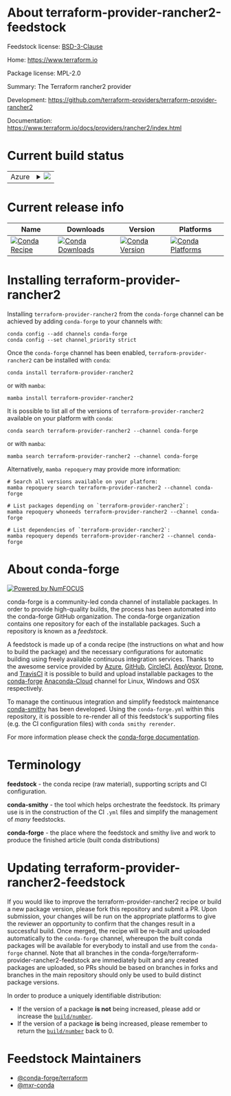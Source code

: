About terraform-provider-rancher2-feedstock
===========================================

Feedstock license: [BSD-3-Clause](https://github.com/conda-forge/terraform-provider-rancher2-feedstock/blob/main/LICENSE.txt)

Home: https://www.terraform.io

Package license: MPL-2.0

Summary: The Terraform rancher2 provider

Development: https://github.com/terraform-providers/terraform-provider-rancher2

Documentation: https://www.terraform.io/docs/providers/rancher2/index.html

Current build status
====================


<table>
    
  <tr>
    <td>Azure</td>
    <td>
      <details>
        <summary>
          <a href="https://dev.azure.com/conda-forge/feedstock-builds/_build/latest?definitionId=9716&branchName=main">
            <img src="https://dev.azure.com/conda-forge/feedstock-builds/_apis/build/status/terraform-provider-rancher2-feedstock?branchName=main">
          </a>
        </summary>
        <table>
          <thead><tr><th>Variant</th><th>Status</th></tr></thead>
          <tbody><tr>
              <td>linux_64</td>
              <td>
                <a href="https://dev.azure.com/conda-forge/feedstock-builds/_build/latest?definitionId=9716&branchName=main">
                  <img src="https://dev.azure.com/conda-forge/feedstock-builds/_apis/build/status/terraform-provider-rancher2-feedstock?branchName=main&jobName=linux&configuration=linux%20linux_64_" alt="variant">
                </a>
              </td>
            </tr><tr>
              <td>osx_64</td>
              <td>
                <a href="https://dev.azure.com/conda-forge/feedstock-builds/_build/latest?definitionId=9716&branchName=main">
                  <img src="https://dev.azure.com/conda-forge/feedstock-builds/_apis/build/status/terraform-provider-rancher2-feedstock?branchName=main&jobName=osx&configuration=osx%20osx_64_" alt="variant">
                </a>
              </td>
            </tr><tr>
              <td>win_64</td>
              <td>
                <a href="https://dev.azure.com/conda-forge/feedstock-builds/_build/latest?definitionId=9716&branchName=main">
                  <img src="https://dev.azure.com/conda-forge/feedstock-builds/_apis/build/status/terraform-provider-rancher2-feedstock?branchName=main&jobName=win&configuration=win%20win_64_" alt="variant">
                </a>
              </td>
            </tr>
          </tbody>
        </table>
      </details>
    </td>
  </tr>
</table>

Current release info
====================

| Name | Downloads | Version | Platforms |
| --- | --- | --- | --- |
| [![Conda Recipe](https://img.shields.io/badge/recipe-terraform--provider--rancher2-green.svg)](https://anaconda.org/conda-forge/terraform-provider-rancher2) | [![Conda Downloads](https://img.shields.io/conda/dn/conda-forge/terraform-provider-rancher2.svg)](https://anaconda.org/conda-forge/terraform-provider-rancher2) | [![Conda Version](https://img.shields.io/conda/vn/conda-forge/terraform-provider-rancher2.svg)](https://anaconda.org/conda-forge/terraform-provider-rancher2) | [![Conda Platforms](https://img.shields.io/conda/pn/conda-forge/terraform-provider-rancher2.svg)](https://anaconda.org/conda-forge/terraform-provider-rancher2) |

Installing terraform-provider-rancher2
======================================

Installing `terraform-provider-rancher2` from the `conda-forge` channel can be achieved by adding `conda-forge` to your channels with:

```
conda config --add channels conda-forge
conda config --set channel_priority strict
```

Once the `conda-forge` channel has been enabled, `terraform-provider-rancher2` can be installed with `conda`:

```
conda install terraform-provider-rancher2
```

or with `mamba`:

```
mamba install terraform-provider-rancher2
```

It is possible to list all of the versions of `terraform-provider-rancher2` available on your platform with `conda`:

```
conda search terraform-provider-rancher2 --channel conda-forge
```

or with `mamba`:

```
mamba search terraform-provider-rancher2 --channel conda-forge
```

Alternatively, `mamba repoquery` may provide more information:

```
# Search all versions available on your platform:
mamba repoquery search terraform-provider-rancher2 --channel conda-forge

# List packages depending on `terraform-provider-rancher2`:
mamba repoquery whoneeds terraform-provider-rancher2 --channel conda-forge

# List dependencies of `terraform-provider-rancher2`:
mamba repoquery depends terraform-provider-rancher2 --channel conda-forge
```


About conda-forge
=================

[![Powered by
NumFOCUS](https://img.shields.io/badge/powered%20by-NumFOCUS-orange.svg?style=flat&colorA=E1523D&colorB=007D8A)](https://numfocus.org)

conda-forge is a community-led conda channel of installable packages.
In order to provide high-quality builds, the process has been automated into the
conda-forge GitHub organization. The conda-forge organization contains one repository
for each of the installable packages. Such a repository is known as a *feedstock*.

A feedstock is made up of a conda recipe (the instructions on what and how to build
the package) and the necessary configurations for automatic building using freely
available continuous integration services. Thanks to the awesome service provided by
[Azure](https://azure.microsoft.com/en-us/services/devops/), [GitHub](https://github.com/),
[CircleCI](https://circleci.com/), [AppVeyor](https://www.appveyor.com/),
[Drone](https://cloud.drone.io/welcome), and [TravisCI](https://travis-ci.com/)
it is possible to build and upload installable packages to the
[conda-forge](https://anaconda.org/conda-forge) [Anaconda-Cloud](https://anaconda.org/)
channel for Linux, Windows and OSX respectively.

To manage the continuous integration and simplify feedstock maintenance
[conda-smithy](https://github.com/conda-forge/conda-smithy) has been developed.
Using the ``conda-forge.yml`` within this repository, it is possible to re-render all of
this feedstock's supporting files (e.g. the CI configuration files) with ``conda smithy rerender``.

For more information please check the [conda-forge documentation](https://conda-forge.org/docs/).

Terminology
===========

**feedstock** - the conda recipe (raw material), supporting scripts and CI configuration.

**conda-smithy** - the tool which helps orchestrate the feedstock.
                   Its primary use is in the construction of the CI ``.yml`` files
                   and simplify the management of *many* feedstocks.

**conda-forge** - the place where the feedstock and smithy live and work to
                  produce the finished article (built conda distributions)


Updating terraform-provider-rancher2-feedstock
==============================================

If you would like to improve the terraform-provider-rancher2 recipe or build a new
package version, please fork this repository and submit a PR. Upon submission,
your changes will be run on the appropriate platforms to give the reviewer an
opportunity to confirm that the changes result in a successful build. Once
merged, the recipe will be re-built and uploaded automatically to the
`conda-forge` channel, whereupon the built conda packages will be available for
everybody to install and use from the `conda-forge` channel.
Note that all branches in the conda-forge/terraform-provider-rancher2-feedstock are
immediately built and any created packages are uploaded, so PRs should be based
on branches in forks and branches in the main repository should only be used to
build distinct package versions.

In order to produce a uniquely identifiable distribution:
 * If the version of a package **is not** being increased, please add or increase
   the [``build/number``](https://docs.conda.io/projects/conda-build/en/latest/resources/define-metadata.html#build-number-and-string).
 * If the version of a package **is** being increased, please remember to return
   the [``build/number``](https://docs.conda.io/projects/conda-build/en/latest/resources/define-metadata.html#build-number-and-string)
   back to 0.

Feedstock Maintainers
=====================

* [@conda-forge/terraform](https://github.com/conda-forge/terraform/)
* [@mxr-conda](https://github.com/mxr-conda/)

